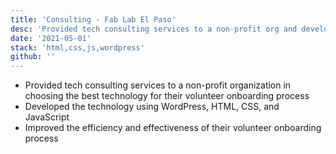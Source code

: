 ```yaml
---
title: 'Consulting - Fab Lab El Paso'
desc: 'Provided tech consulting services to a non-profit org and developed a site to improve onboarding'
date: '2021-05-01'
stack: 'html,css,js,wordpress'
github: ''
---
```


- Provided tech consulting services to a non-profit organization in choosing the best technology for their volunteer onboarding process
- Developed the technology using WordPress, HTML, CSS, and JavaScript
- Improved the efficiency and effectiveness of their volunteer onboarding process

